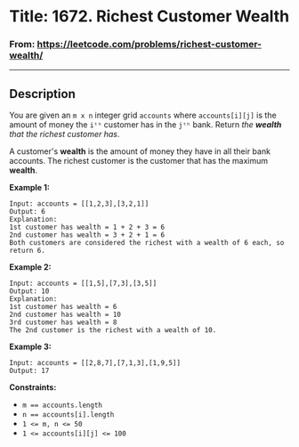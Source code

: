 # Title: 1672. Richest Customer Wealth

### From: https://leetcode.com/problems/richest-customer-wealth/

***

## Description

You are given an `m x n` integer grid `accounts` where `accounts[i][j]` is the amount of money the `i​​​​​​​​​​​ᵗʰ`​​​​ customer has in the `j​​​​​​​​​​​ᵗʰ`​​​​ bank. Return *the **wealth** that the richest customer has*.

A customer's **wealth** is the amount of money they have in all their bank accounts. The richest customer is the customer that has the maximum **wealth**.

**Example 1:**

    Input: accounts = [[1,2,3],[3,2,1]]
    Output: 6
    Explanation:
    1st customer has wealth = 1 + 2 + 3 = 6
    2nd customer has wealth = 3 + 2 + 1 = 6
    Both customers are considered the richest with a wealth of 6 each, so return 6.

**Example 2:**

    Input: accounts = [[1,5],[7,3],[3,5]]
    Output: 10
    Explanation: 
    1st customer has wealth = 6
    2nd customer has wealth = 10 
    3rd customer has wealth = 8
    The 2nd customer is the richest with a wealth of 10.

**Example 3:**

    Input: accounts = [[2,8,7],[7,1,3],[1,9,5]]
    Output: 17

**Constraints:**

- `m == accounts.length`
- `n == accounts[i].length`
- `1 <= m, n <= 50`
- `1 <= accounts[i][j] <= 100`
